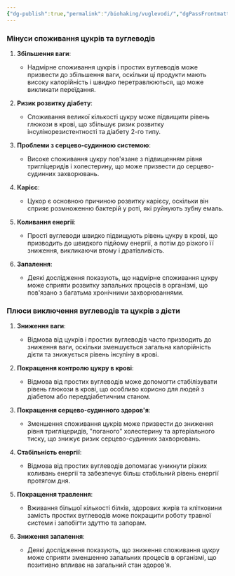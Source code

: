 ```yaml
---
{"dg-publish":true,"permalink":"/biohaking/vuglevodi/","dgPassFrontmatter":true,"created":"2001-01-01T01:00:00.000+01:00","updated":"2024-06-22T09:21:07.543+02:00"}
---
```


### Мінуси споживання цукрів та вуглеводів

1. **Збільшення ваги**:
   - Надмірне споживання цукрів і простих вуглеводів може призвести до збільшення ваги, оскільки ці продукти мають високу калорійність і швидко перетравлюються, що може викликати переїдання.

2. **Ризик розвитку діабету**:
   - Споживання великої кількості цукру може підвищити рівень глюкози в крові, що збільшує ризик розвитку інсулінорезистентності та діабету 2-го типу.

3. **Проблеми з серцево-судинною системою**:
   - Високе споживання цукру пов'язане з підвищенням рівня тригліцеридів і холестерину, що може призвести до серцево-судинних захворювань.

4. **Карієс**:
   - Цукор є основною причиною розвитку карієсу, оскільки він сприяє розмноженню бактерій у роті, які руйнують зубну емаль.

5. **Коливання енергії**:
   - Прості вуглеводи швидко підвищують рівень цукру в крові, що призводить до швидкого підйому енергії, а потім до різкого її зниження, викликаючи втому і дратівливість.

6. **Запалення**:
   - Деякі дослідження показують, що надмірне споживання цукру може сприяти розвитку запальних процесів в організмі, що пов'язано з багатьма хронічними захворюваннями.

### Плюси виключення вуглеводів та цукрів з дієти

1. **Зниження ваги**:
   - Відмова від цукрів і простих вуглеводів часто призводить до зниження ваги, оскільки зменшується загальна калорійність дієти та знижується рівень інсуліну в крові.

2. **Покращення контролю цукру в крові**:
   - Відмова від простих вуглеводів може допомогти стабілізувати рівень глюкози в крові, що особливо корисно для людей з діабетом або переддіабетичним станом.

3. **Покращення серцево-судинного здоров'я**:
   - Зменшення споживання цукрів може призвести до зниження рівня тригліцеридів, "поганого" холестерину та артеріального тиску, що знижує ризик серцево-судинних захворювань.

4. **Стабільність енергії**:
   - Відмова від простих вуглеводів допомагає уникнути різких коливань енергії та забезпечує більш стабільний рівень енергії протягом дня.

5. **Покращення травлення**:
   - Вживання більшої кількості білків, здорових жирів та клітковини замість простих вуглеводів може покращити роботу травної системи і запобігти здуттю та запорам.

6. **Зниження запалення**:
   - Деякі дослідження показують, що зниження споживання цукру може сприяти зменшенню запальних процесів в організмі, що позитивно впливає на загальний стан здоров'я.